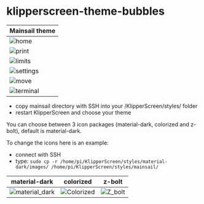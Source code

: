 # klipperscreen-theme-bubbles

| Mainsail theme                                                                                                            |
| ------------------------------------------------------------------------------------------------------------------------- | 
| ![home](https://github.com/bumbeng/klipperscreen-theme-bubbles/assets/111509593/569daf85-2064-4810-b809-fb91ae0095f2)     | 
| ![print](https://github.com/bumbeng/klipperscreen-theme-bubbles/assets/111509593/f49d9f25-3a9e-4ef8-b8fd-2621fdcaff33)    | 
| ![limits](https://github.com/bumbeng/klipperscreen-theme-bubbles/assets/111509593/c37bf06a-6b84-4143-a7a7-b237d2b6a85b)   | 
| ![settings](https://github.com/bumbeng/klipperscreen-theme-bubbles/assets/111509593/ce9fadc6-944e-480f-9902-c56c68db2975) | 
| ![move](https://github.com/bumbeng/klipperscreen-theme-bubbles/assets/111509593/044fcfa0-dd3f-4831-aed7-52f71eb82e5f)     | 
| ![terminal](https://github.com/bumbeng/klipperscreen-theme-bubbles/assets/111509593/6b944085-6c81-443f-81e5-bc8ffd611c55) | 
- copy mainsail directory with SSH into your /KlipperScreen/styles/ folder 
- restart KlipperScreen and choose your theme

You can choose between 3 icon packages (material-dark, colorized and z-bolt), default is material-dark.

To change the icons here is an example:
- connect with SSH
- type:
`sudo cp -r /home/pi/KlipperScreen/styles/material-dark/images/ /home/pi/KlipperScreen/styles/mainsail/`

| material-dark                                                                                                                 | colorized                                                                                                                 | z-bolt                                                                                                                 |
| ------------------------------------------------------------------------------------------------------------------------------| ------------------------------------------------------------------------------------------------------------------------- | ---------------------------------------------------------------------------------------------------------------------- |
| ![material_dark](https://github.com/bumbeng/Klipperscreen_blurry_theme/assets/111509593/c6a3a9c3-9c0c-4e8a-a500-4a93dd2b73f2) | ![Colorized](https://github.com/bumbeng/Klipperscreen_blurry_theme/assets/111509593/58939590-c820-4c98-828f-246247e574df) | ![Z_bolt](https://github.com/bumbeng/Klipperscreen_blurry_theme/assets/111509593/faa92a95-cade-4ceb-a9c3-4b14c749870f) |
